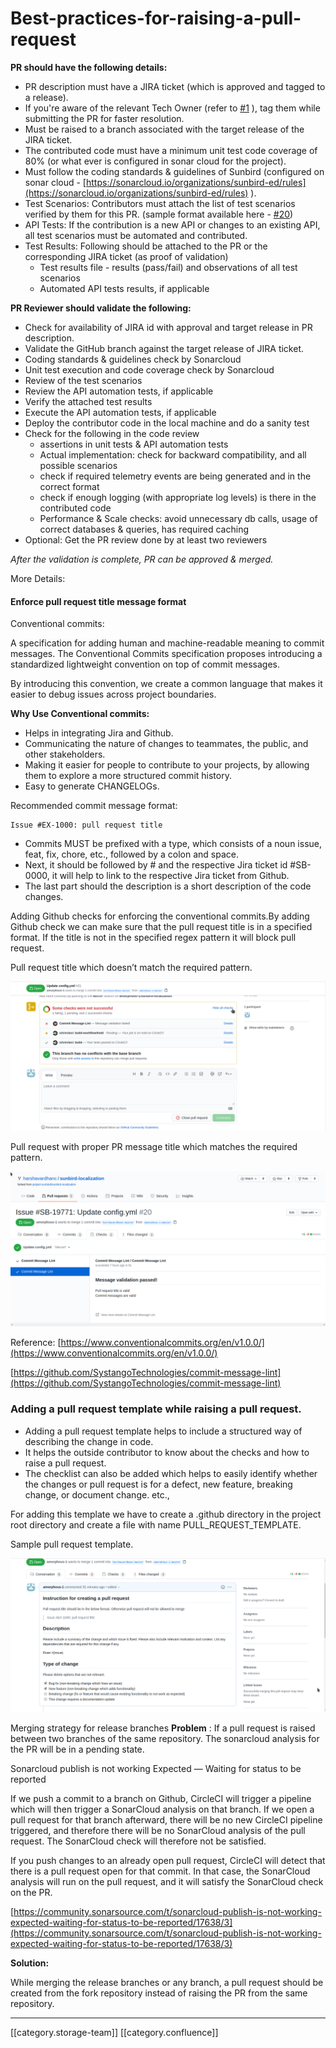# Best-practices-for-raising-a-pull-request

**PR should have the following details:**

* PR description must have a JIRA ticket (which is approved and tagged to a release).
* If you're aware of the relevant Tech Owner (refer to [#1](https://github.com/project-sunbird/sunbird-community/discussions/1) ), tag them while submitting the PR for faster resolution.
* Must be raised to a branch associated with the target release of the JIRA ticket.
* The contributed code must have a minimum unit test code coverage of 80% (or what ever is configured in sonar cloud for the project).
* Must follow the coding standards & guidelines of Sunbird (configured on sonar cloud - [https://sonarcloud.io/organizations/sunbird-ed/rules](https://sonarcloud.io/organizations/sunbird-ed/rules) ).
* Test Scenarios: Contributors must attach the list of test scenarios verified by them for this PR. (sample format available here - [#20](https://github.com/project-sunbird/sunbird-community/discussions/20))
* API Tests: If the contribution is a new API or changes to an existing API, all test scenarios must be automated and contributed.
* Test Results: Following should be attached to the PR or the corresponding JIRA ticket (as proof of validation)
  * Test results file - results (pass/fail) and observations of all test scenarios
  * Automated API tests results, if applicable

**PR Reviewer should validate the following:**

* Check for availability of JIRA id with approval and target release in PR description.
* Validate the GitHub branch against the target release of JIRA ticket.
* Coding standards & guidelines check by Sonarcloud
* Unit test execution and code coverage check by Sonarcloud
* Review of the test scenarios
* Review the API automation tests, if applicable
* Verify the attached test results
* Execute the API automation tests, if applicable
* Deploy the contributor code in the local machine and do a sanity test
* Check for the following in the code review
  * assertions in unit tests & API automation tests
  * Actual implementation: check for backward compatibility, and all possible scenarios
  * check if required telemetry events are being generated and in the correct format
  * check if enough logging (with appropriate log levels) is there in the contributed code
  * Performance & Scale checks: avoid unnecessary db calls, usage of correct databases & queries, has required caching
* Optional: Get the PR review done by at least two reviewers

_After the validation is complete, PR can be approved & merged._

More Details:

#### Enforce pull request title message format

Conventional commits:

A specification for adding human and machine-readable meaning to commit messages. The Conventional Commits specification proposes introducing a standardized lightweight convention on top of commit messages.

By introducing this convention, we create a common language that makes it easier to debug issues across project boundaries.

**Why Use Conventional commits:**

* Helps in integrating Jira and Github.
* Communicating the nature of changes to teammates, the public, and other stakeholders.
* Making it easier for people to contribute to your projects, by allowing them to explore a more structured commit history.
* Easy to generate CHANGELOGs.

Recommended commit message format:

```
Issue #EX-1000: pull request title
```

* Commits MUST be prefixed with a type, which consists of a noun issue, feat, fix, chore, etc., followed by a colon and space.
* Next, it should be followed by # and the respective Jira ticket id #SB-0000, it will help to link to the respective Jira ticket from Github.
* The last part should the description is a short description of the code changes.

Adding Github checks for enforcing the conventional commits.By adding Github check we can make sure that the pull request title is in a specified format. If the title is not in the specified regex pattern it will block pull request.

Pull request title which doesn’t match the required pattern.

![](../../../../DevOpsFull/devops-kn-framewnbp/images/storage/image-20200810-142625.png)

Pull request with proper PR message title which matches the required pattern.

![](../../../../DevOpsFull/devops-kn-framewnbp/images/storage/image-20200810-142120.png)

Reference: [https://www.conventionalcommits.org/en/v1.0.0/](https://www.conventionalcommits.org/en/v1.0.0/)

[https://github.com/SystangoTechnologies/commit-message-lint](https://github.com/SystangoTechnologies/commit-message-lint)

### Adding a pull request template while raising a pull request.

* Adding a pull request template helps to include a structured way of describing the change in code.
* It helps the outside contributor to know about the checks and how to raise a pull request.
* The checklist can also be added which helps to easily identify whether the changes or pull request is for a defect, new feature, breaking change, or document change. etc.,

For adding this template we have to create a .github directory in the project root directory and create a file with name PULL\_REQUEST\_TEMPLATE.

Sample pull request template.

![](../../../../DevOpsFull/devops-kn-framewnbp/images/storage/image-20200810-145549.png)

Merging strategy for release branches **Problem** : If a pull request is raised between two branches of the same repository. The sonarcloud analysis for the PR will be in a pending state.

Sonarcloud publish is not working Expected — Waiting for status to be reported

If we push a commit to a branch on Github, CircleCI will trigger a pipeline which will then trigger a SonarCloud analysis on that branch. If we open a pull request for that branch afterward, there will be no new CircleCI pipeline triggered, and therefore there will be no SonarCloud analysis of the pull request. The SonarCloud check will therefore not be satisfied.

If you push changes to an already open pull request, CircleCI will detect that there is a pull request open for that commit. In that case, the SonarCloud analysis will run on the pull request, and it will satisfy the SonarCloud check on the PR.

[https://community.sonarsource.com/t/sonarcloud-publish-is-not-working-expected-waiting-for-status-to-be-reported/17638/3](https://community.sonarsource.com/t/sonarcloud-publish-is-not-working-expected-waiting-for-status-to-be-reported/17638/3)

**Solution:**

While merging the release branches or any branch, a pull request should be created from the fork repository instead of raising the PR from the same repository.

***

\[\[category.storage-team]] \[\[category.confluence]]

